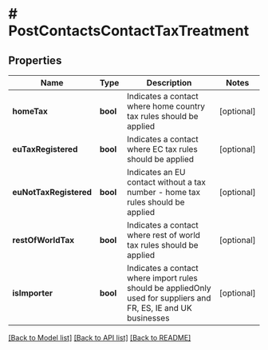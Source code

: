 # # PostContactsContactTaxTreatment

## Properties

Name | Type | Description | Notes
------------ | ------------- | ------------- | -------------
**homeTax** | **bool** | Indicates a contact where home country tax rules should be applied | [optional]
**euTaxRegistered** | **bool** | Indicates a contact where EC tax rules should be applied | [optional]
**euNotTaxRegistered** | **bool** | Indicates an EU contact without a tax number - home tax rules should be applied | [optional]
**restOfWorldTax** | **bool** | Indicates a contact where rest of world tax rules should be applied | [optional]
**isImporter** | **bool** | Indicates a contact where import rules should be appliedOnly used for suppliers and FR, ES, IE and UK businesses | [optional]

[[Back to Model list]](../../README.md#models) [[Back to API list]](../../README.md#endpoints) [[Back to README]](../../README.md)
